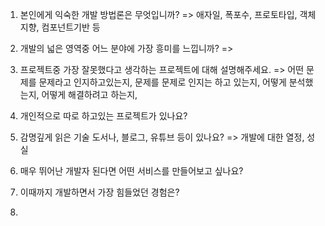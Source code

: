 1. 본인에게 익숙한 개발 방법론은 무엇입니까?
=> 애자일, 폭포수, 프로토타입, 객체지향, 컴포넌트기반 등

2. 개발의 넓은 영역중 어느 분야에 가장 흥미를 느낍니까?
=>

3. 프로젝트중 가장 잘못했다고 생각하는 프로젝트에 대해 설명해주세요.
=> 어떤 문제를 문제라고 인지하고있는지, 문제를 문제로 인지는 하고 있는지,
어떻게 분석했는지, 어떻게 해결하려고 하는지, 

4. 개인적으로 따로 하고있는 프로젝트가 있나요?
5. 감명깊게 읽은 기술 도서나, 블로그, 유튜브 등이 있나요?
=> 개발에 대한 열정, 성실

6. 매우 뛰어난 개발자 된다면 어떤 서비스를 만들어보고 싶나요?

7. 이때까지 개발하면서 가장 힘들었던 경험은?
8. 